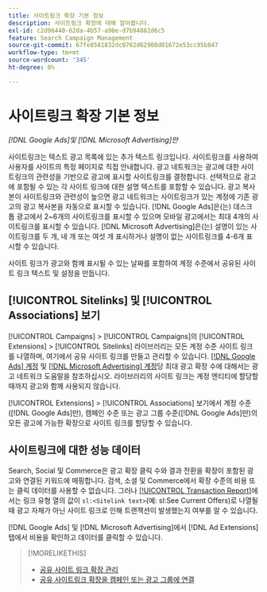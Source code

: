 ```yaml
---
title: 사이트링크 확장 기본 정보
description: 사이트링크 확장에 대해 알아봅니다.
exl-id: c2d96440-62da-4b57-a98e-d7b94882d6c5
feature: Search Campaign Management
source-git-commit: 67fe8581832dc0762d62908d01672e53cc95b847
workflow-type: tm+mt
source-wordcount: '345'
ht-degree: 0%

---
```


# 사이트링크 확장 기본 정보

*[!DNL Google Ads]및 [!DNL Microsoft Advertising]만*

사이트링크는 텍스트 광고 목록에 있는 추가 텍스트 링크입니다. 사이트링크를 사용하여 사용자를 사이트의 특정 페이지로 직접 안내합니다. 광고 네트워크는 광고에 대한 사이트링크의 관련성을 기반으로 광고에 표시할 사이트링크를 결정합니다. 선택적으로 광고에 포함될 수 있는 각 사이트 링크에 대한 설명 텍스트를 포함할 수 있습니다. 광고 복사본이 사이트링크와 관련성이 높으면 광고 네트워크는 사이트링크가 있는 계정에 기존 광고의 광고 복사본을 자동으로 표시할 수 있습니다. [!DNL Google Ads]은(는) 데스크톱 광고에서 2~6개의 사이트링크를 표시할 수 있으며 모바일 광고에서는 최대 4개의 사이트링크를 표시할 수 있습니다. [!DNL Microsoft Advertising]은(는) 설명이 있는 사이트링크를 두 개, 네 개 또는 여섯 개 표시하거나 설명이 없는 사이트링크를 4-6개 표시할 수 있습니다.

사이트 링크가 광고와 함께 표시될 수 있는 날짜를 포함하여 계정 수준에서 공유된 사이트 링크 텍스트 및 설정을 만듭니다.

## [!UICONTROL Sitelinks] 및 [!UICONTROL Associations] 보기

[!UICONTROL Campaigns] > [!UICONTROL Campaigns]의 [!UICONTROL Extensions] > [!UICONTROL Sitelinks] 라이브러리는 모든 계정 수준 사이트 링크를 나열하며, 여기에서 공유 사이트 링크를 만들고 관리할 수 있습니다. [[!DNL Google Ads] 계정](https://support.google.com/google-ads/answer/6372658) 및 [[!DNL Microsoft Advertising] 계정](https://help.ads.microsoft.com/#apex/3/en/52001)당 최대 광고 확장 수에 대해서는 광고 네트워크 도움말을 참조하십시오. 라이브러리의 사이트 링크는 계정 엔티티에 할당할 때까지 광고와 함께 사용되지 않습니다.

[!UICONTROL Extensions] > [!UICONTROL Associations] 보기에서 계정 수준([!DNL Google Ads]만), 캠페인 수준 또는 광고 그룹 수준([!DNL Google Ads]만)의 모든 광고에 가능한 확장으로 사이트 링크를 할당할 수 있습니다.

## 사이트링크에 대한 성능 데이터

Search, Social 및 Commerce은 광고 확장 클릭 수와 결과 전환을 확장이 포함된 광고와 연결된 키워드에 매핑합니다. 검색, 소셜 및 Commerce에서 확장 수준의 비용 또는 클릭 데이터를 사용할 수 없습니다. 그러나 [[!UICONTROL Transaction Report]](/help/search-social-commerce/reports/management/basic-advanced/transaction-report.md)에서는 링크 유형 열의 값이 `sl:<Sitelink text>`(예: sl:See Current Offers)로 나열될 때 광고 자체가 아닌 사이트 링크로 인해 트랜잭션이 발생했는지 여부를 알 수 있습니다.

[!DNL Google Ads] 및 [!DNL Microsoft Advertising]에서 [!DNL Ad Extensions] 탭에서 비용을 확인하고 데이터를 클릭할 수 있습니다.

>[!MORELIKETHIS]
>
>* [공유 사이트 링크 확장 관리](sitelink-extension-manage.md)
>* [공유 사이트링크 확장을 캠페인 또는 광고 그룹에 연결](sitelink-extension-associate.md)
